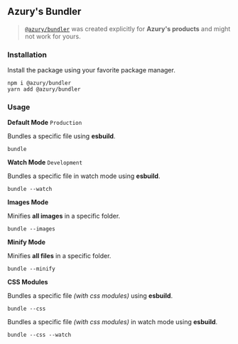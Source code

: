 ## Azury's Bundler

> [`@azury/bundler`](https://npm.im/@azury/bundler) was created explicitly for **Azury's products** and might not work for yours. 

### Installation

Install the package using your favorite package manager.

```sh-session
npm i @azury/bundler
yarn add @azury/bundler
```

### Usage

**Default Mode** `Production`

Bundles a specific file using **esbuild**.

```sh-session
bundle
```

**Watch Mode** `Development`

Bundles a specific file in watch mode using **esbuild**.

```sh-session
bundle --watch
```

**Images Mode**

Minifies **all images** in a specific folder.

```sh-session
bundle --images
```

**Minify Mode**

Minifies **all files** in a specific folder.

```sh-session
bundle --minify
```

**CSS Modules**

Bundles a specific file *(with css modules)* using **esbuild**.

```sh-session
bundle --css
```

Bundles a specific file *(with css modules)* in watch mode using **esbuild**.

```sh-session
bundle --css --watch
```
